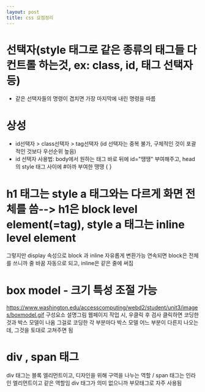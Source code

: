 ```yaml
---
layout: post
title: css 요점정리
---
```


# 선택자(style 태그로 같은 종류의 태그들 다 컨트롤 하는것, ex: class, id, 태그 선택자 등)
- 같은 선택자들의 명령이 겹치면 가장 마지막에 내린 명령을 따름
# 상성
- id선택자 > class선택자 > tag선택자 
(id 선택자는 중복 불가, 구체적인 것이 포괄적인 것보다 우선순위 높음)
- id 선택자 사용법: body에서 원하는 태그 바로 뒤에 id="땡땡" 부여해주고, head의 style 태그 사이에 #아까 부여한 땡땡 { } 

# h1 태그는 style a 태그와는 다르게 화면 전체를 씀--> h1은 block level element(=tag), style a 태그는 inline level element
그렇지만 display 속성으로 block 과 inline 자유롭게 변환가능
연속되면 block은 전체를 쓰니까 줄 바꿈 자동으로 되고, inline은 같은 줄에 써짐 
# box model - 크기 특성 조절 가능
https://www.washington.edu/accesscomputing/webd2/student/unit3/images/boxmodel.gif 구성요소 설명그림
웹페이지 작업 시, 우클릭 후 검사 클릭하면 코딩한 것과 박스 모델이 나옴
그걸로 코딩한 각 부분마다 박스 모델 어느 부분이 다른지 나오는데, 그것을 토대로 고쳐주면 됨

# div , span 태그
div 태그는 블록 엘리먼트이고, 디자인을 위해 구역을 나누는 역할 / span 태그는 인라인 엘리먼트이고 같은 역할임
div 태그가 의미 없으니까 부모태그로 자주 사용됨

